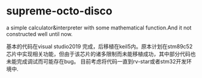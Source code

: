 # supreme-octo-disco
a simple calculator&amp;interpreter with some mathematical function.And it not constructed well until now.

基本的代码在visual studio2019 完成，后移植在keil5内。原本计划在stm89c52芯片中实现相关功能，但由于该芯片的诸多限制而未能移植成功，其中部分代码也未能完成调试而可能存在bug。
目前考虑将代码一直到rv-star或者stm32开发环境中.
